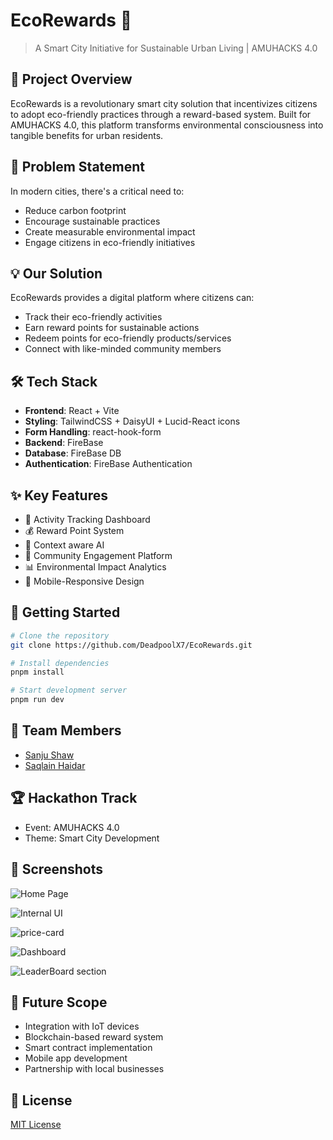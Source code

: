 # EcoRewards 🌱

> A Smart City Initiative for Sustainable Urban Living | AMUHACKS 4.0

## 🌟 Project Overview

EcoRewards is a revolutionary smart city solution that incentivizes citizens to adopt eco-friendly practices through a reward-based system. Built for AMUHACKS 4.0, this platform transforms environmental consciousness into tangible benefits for urban residents.

## 🎯 Problem Statement

In modern cities, there's a critical need to:
- Reduce carbon footprint
- Encourage sustainable practices
- Create measurable environmental impact
- Engage citizens in eco-friendly initiatives

## 💡 Our Solution

EcoRewards provides a digital platform where citizens can:
- Track their eco-friendly activities
- Earn reward points for sustainable actions
- Redeem points for eco-friendly products/services
- Connect with like-minded community members

## 🛠️ Tech Stack

- **Frontend**: React + Vite
- **Styling**: TailwindCSS + DaisyUI + Lucid-React icons
- **Form Handling**: react-hook-form
- **Backend**: FireBase
- **Database**: FireBase DB
- **Authentication**: FireBase Authentication

## ✨ Key Features

- 🌿 Activity Tracking Dashboard
- 💰 Reward Point System
- 🤖 Context aware AI 
- 🤝 Community Engagement Platform
- 📊 Environmental Impact Analytics
- 📱 Mobile-Responsive Design

## 🚀 Getting Started

```bash
# Clone the repository
git clone https://github.com/DeadpoolX7/EcoRewards.git

# Install dependencies
pnpm install

# Start development server
pnpm run dev
```

## 👥 Team Members

- [Sanju Shaw](https://www.linkedin.com/in/sanju-shaw-225ab4214)
- [Saqlain Haidar](https://www.linkedin.com/in/saqlain-haidar-41b09b319/)


## 🏆 Hackathon Track

- Event: AMUHACKS 4.0
- Theme: Smart City Development

## 📸 Screenshots

![Home Page](https://github.com/user-attachments/assets/33f0f649-08d8-4df5-aded-1f925936d3ea)

![Internal UI](https://github.com/user-attachments/assets/ec135b5b-c726-4ae4-bf56-6e4bb75e2b21)

![price-card](https://github.com/user-attachments/assets/0e64f55f-e04c-4516-8050-a4cfcbe181f7)

![Dashboard](https://github.com/user-attachments/assets/a5195955-3f9e-4da1-bc2e-f678c698ce66)

![LeaderBoard section](https://github.com/user-attachments/assets/af933134-bf81-4462-a839-4730e05d2ed6)


## 🔮 Future Scope

- Integration with IoT devices
- Blockchain-based reward system
- Smart contract implementation
- Mobile app development
- Partnership with local businesses

## 📄 License

[MIT License](LICENSE)
